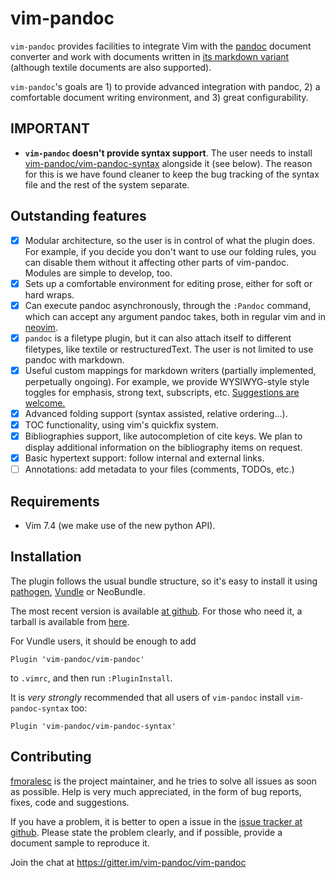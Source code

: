 # vim-pandoc

`vim-pandoc` provides facilities to integrate Vim with the [pandoc][] document
converter and work with documents written in [its markdown
variant](http://johnmacfarlane.net/pandoc/README.html#pandocs-markdown)
(although textile documents are also supported). 

`vim-pandoc`'s goals are 1) to provide advanced integration with pandoc, 2) a
comfortable document writing environment, and 3) great configurability.

[pandoc]: http://johnmacfarlane.net/pandoc/

## IMPORTANT

* **`vim-pandoc` doesn't provide syntax support**. The user needs to install
  [vim-pandoc/vim-pandoc-syntax][] alongside it (see below). The reason for
  this is we have found cleaner to keep the bug tracking of the syntax file and
  the rest of the system separate.

[vim-pandoc/vim-pandoc-syntax]: https://github.com/vim-pandoc/vim-pandoc-syntax

## Outstanding features 

* [x] Modular architecture, so the user is in control of what the plugin does.
  For example, if you decide you don't want to use our folding rules, you can
  disable them without it affecting other parts of vim-pandoc. Modules are
  simple to develop, too.
* [x] Sets up a comfortable environment for editing prose, either for soft or
  hard wraps.
* [x] Can execute pandoc asynchronously, through the `:Pandoc` command, which
  can accept any argument pandoc takes, both in regular vim and in
  [neovim](https://github.com/neovim/neovim).
* [x] `pandoc` is a filetype plugin, but it can also attach itself to
  different filetypes, like textile or restructuredText. The user is not
  limited to use pandoc with markdown.
* [x] Useful custom mappings for markdown writers (partially implemented,
  perpetually ongoing). For example, we provide WYSIWYG-style style toggles for
  emphasis, strong text, subscripts, etc. [Suggestions are
  welcome.](https://github.com/vim-pandoc/vim-pandoc/issues/2)
* [x] Advanced folding support (syntax assisted, relative ordering...).
* [x] TOC functionality, using vim's quickfix system.
* [x] Bibliographies support, like autocompletion of cite keys. We plan to
  display additional information on the bibliography items on request. 
* [x] Basic hypertext support: follow internal and external links.
* [ ] Annotations: add metadata to your files (comments, TODOs, etc.)

## Requirements

* Vim 7.4 (we make use of the new python API).

## Installation

The plugin follows the usual bundle structure, so it's easy to install it using
[pathogen](https://github.com/tpope/vim-pathogen),
[Vundle](https://github.com/gmarik/vundle) or NeoBundle.

The most recent version is available [at
github](https://github.com/vim-pandoc/vim-pandoc). For those who need it, a
tarball is available from
[here](https://github.com/vim-pandoc/vim-pandoc/archive/master.zip).

For Vundle users, it should be enough to add

    Plugin 'vim-pandoc/vim-pandoc'

to `.vimrc`, and then run `:PluginInstall`.

It is *very strongly* recommended that all users of `vim-pandoc` install
`vim-pandoc-syntax` too:

    Plugin 'vim-pandoc/vim-pandoc-syntax' 

## Contributing

[fmoralesc](http://github.com/fmoralesc) is the project maintainer, and he tries
to solve all issues as soon as possible. Help is very much appreciated, in the
form of bug reports, fixes, code and suggestions. 

If you have a problem, it is better to open a issue in the [issue tracker at
github][]. Please state the problem clearly, and if possible, provide a
document sample to reproduce it.

[issue tracker at github]: https://github.com/vim-pandoc/vim-pandoc/issues

Join the chat at https://gitter.im/vim-pandoc/vim-pandoc
